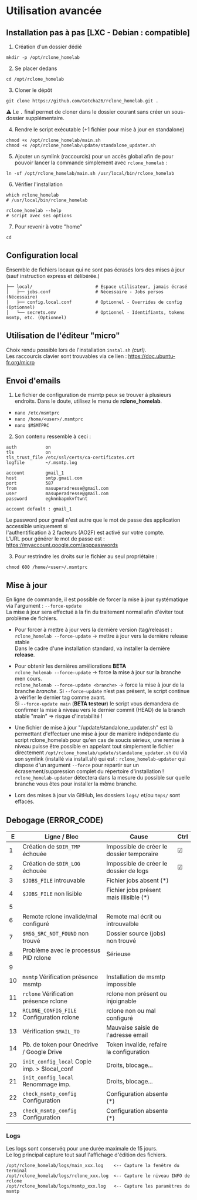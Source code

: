 # Utilisation avancée

## Installation pas à pas [LXC - Debian : compatible]

1. Création d'un dossier dédié
```
mkdir -p /opt/rclone_homelab
```
2. Se placer dedans
```
cd /opt/rclone_homelab
```
3. Cloner le dépôt
```
git clone https://github.com/Gotcha26/rclone_homelab.git .
```
⚠ Le `.` final permet de cloner dans le dossier courant sans créer un sous-dossier supplémentaire.

4. Rendre le script exécutable (+1 fichier pour mise à jour en standalone)
```
chmod +x /opt/rclone_homelab/main.sh
chmod +x /opt/rclone_homelab/update/standalone_updater.sh
```
5. Ajouter un symlink (raccourcis) pour un accès global afin de pour pouvoir lancer la commande simplement avec `rclone_homelab` :
```
ln -sf /opt/rclone_homelab/main.sh /usr/local/bin/rclone_homelab
```
6. Vérifier l'installation
```
which rclone_homelab
# /usr/local/bin/rclone_homelab

rclone_homelab --help
# script avec ses options
```
7. Pour revenir à votre "home"
```
cd
```



## Configuration local

Ensemble de fichiers locaux qui ne sont pas écrasés lors des mises à jour (sauf instruction express et délibérée.)
```
├── local/                        # Espace utilisateur, jamais écrasé
│   ├── jobs.conf                 # Nécessaire - Jobs persos (Nécessaire)
│   ├── config.local.conf         # Optionnel - Overrides de config (Optionnel)
│   └── secrets.env               # Optionnel - Identifiants, tokens msmtp, etc. (Optionnel)
```



## Utilisation de l'éditeur "micro"
Choix rendu possible lors de l'installation `instal.sh` *(curl)*.  
Les raccourcis clavier sont trouvables via ce lien : https://doc.ubuntu-fr.org/micro



## Envoi d'emails

1. Le fichier de configuration de msmtp peux se trouver à plusieurs endroits.
Dans le doute, utilisez le menu de **rclone_homelab**.
- `nano /etc/msmtprc`
- `nano /home/<user>/.msmtprc`
- `nano $MSMTPRC`

2. Son contenu ressemble à ceci :
```
auth           on
tls            on
tls_trust_file /etc/ssl/certs/ca-certificates.crt
logfile        ~/.msmtp.log

account        gmail_1
host           smtp.gmail.com
port           587
from           masuperadresse@gmail.com
user           masuperadresse@gmail.com
password       egknnbapmkvftwnt

account default : gmail_1
```
Le password pour gmail n'est autre que le mot de passe des application accessible uniquement si  
l'authentification à 2 facteurs (AO2F) est activé sur votre compte.  
L'URL pour générer le mot de passe est : https://myaccount.google.com/apppasswords

3. Pour restrindre les droits sur le fichier au seul propriétaire :
```
chmod 600 /home/<user>/.msmtprc
```



## Mise à jour

En ligne de commande, il est possible de forcer la mise à jour systématique via l'argument : `--force-update`  
La mise à jour sera effectué à la fin du traitement normal afin d'éviter tout problème de fichiers.

- Pour forcer à mettre à jour vers la dernière version (tag/release) :  
`rclone_homelab --force-update`           → mettre à jour vers la dernière release stable  
Dans le cadre d'une installation standard, va installer la dernière **release**.

- Pour obtenir les dernières améliorations **BETA**  
`rclone_holemab --force-update`           → force la mise à jour sur la branche men cours.  
`rclone_holemab --force-update <branche>` → force la mise à jour de la branche *branche*.
Si `--force-update` n’est pas présent, le script continue à vérifier le dernier tag comme avant.  
Si `--force-update main` (**BETA testeur**) le script vous demandera de confirmer la mise à niveau vers le dernier commit (HEAD) de la branch stable "main" => risque d'instabilité !

- Une fichier de mise à jour "/update/standalone_updater.sh" est là permettant d'effectuer une mise à jour de manière indépendante du script rclone_homelab pour qu'en cas de soucis sérieux, une remise à niveau puisse être possible en appelant tout simplement le fichier directement `/opt/rclone_homelab/update/standalone_updater.sh` ou via son symlink (installé via install.sh) qui est : `rclone_homelab-updater` qui dispose d'un argument `--force` pour repartir sur un écrasement/suppression complet du répertoire d'installation !  
`rclone_homelab-updater` détectera dans la mesure du possible sur quelle branche vous êtes pour installer la même branche.

- Lors des mises à jour via GitHub, les dossiers `logs/` et/ou `tmps/` sont effacés.



## Debogage (ERROR_CODE)
| E | Ligne / Bloc                                 | Cause                                         | Ctrl
| - | -------------------------------------------- | --------------------------------------------- |-----|
|  1| Création de `$DIR_TMP` échouée               | Impossible de créer le dossier temporaire     |☑|
|  2| Création de `$DIR_LOG` échouée               | Impossible de créer le dossier de logs        |☑|
|  3| `$JOBS_FILE` introuvable                     | Fichier jobs absent (*)                       ||
|  4| `$JOBS_FILE` non lisible                     | Fichier jobs présent mais illisible (*)       ||
|  5|                                              |                                               ||
|  6| Remote rclone invalide/mal configuré         | Remote mal écrit ou introuvalble              ||
|  7| `$MSG_SRC_NOT_FOUND` non trouvé              | Dossier source (jobs) non trouvé              ||
|  8| Problème avec le processus PID rclone        | Sérieuse                                      ||
|  9|                                              |                                               ||
| 10| `msmtp` Vérification présence msmtp          | Installation de msmtp impossible              ||
| 11| `rclone` Vérification présence rclone        | rclone non présent ou injoignable             ||
| 12| `RCLONE_CONFIG_FILE` Configuration rclone    | rclone non ou mal configuré                   ||
| 13| Vérification `$MAIL_TO`                      | Mauvaise saisie de l'adresse email            ||
| 14| Pb. de token pour Onedrive / Google Drive    | Token invalide, refaire la configuration      ||
| 20| `init_config_local` Copie imp. > $local_conf | Droits, blocage...                            ||
| 21| `init_config_local` Renommage imp.           | Droits, blocage...                            ||
| 22| `check_msmtp_config` Configuration           | Configuration absente (*)                     ||
| 23| `check_msmtp_config` Configuration           | Configuration absente (*)                     ||


  
### Logs
Les logs sont conservéq pour une durée maximale de 15 jours.  
Le log principal capture tout sauf l'affichage d'édition des fichiers.
```
/opt/rclone_homelab/logs/main_xxx.log    <-- Capture la fenêtre du terminal
/opt/rclone_homelab/logs/rclone_xxx.log  <-- Capture le niveau INFO de rclone
/opt/rclone_homelab/logs/msmtp_xxx.log   <-- Capture les paramètres de msmtp
```